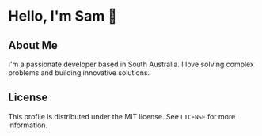 # Hello, I'm Sam 👋

## About Me
I'm a passionate developer based in South Australia. I love solving complex problems and building innovative solutions.

## License
This profile is distributed under the MIT license. See `LICENSE` for more information.
